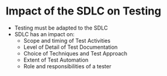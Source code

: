 # Impact of the SDLC on Testing

* Testing must be adapted to the SDLC
* SDLC has an impact on:
  * Scope and timing of Test Activities
  * Level of Detail of Test Documentation
  * Choice of Techniques and Test Approach
  * Extent of Test Automation
  * Role and responsibilities of a tester